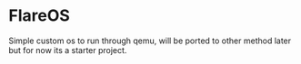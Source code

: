 # FlareOS
 Simple custom os to run through qemu, will be ported to other method later but for now its a starter project.
